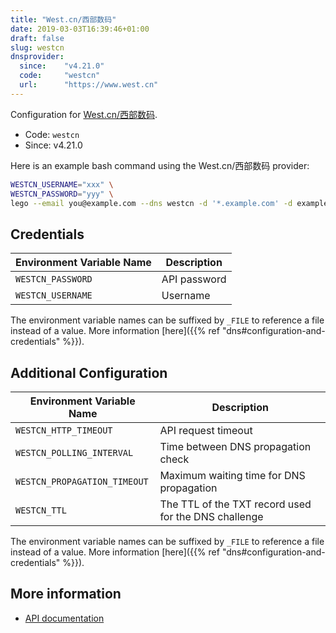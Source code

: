 ```yaml
---
title: "West.cn/西部数码"
date: 2019-03-03T16:39:46+01:00
draft: false
slug: westcn
dnsprovider:
  since:    "v4.21.0"
  code:     "westcn"
  url:      "https://www.west.cn"
---
```


<!-- THIS DOCUMENTATION IS AUTO-GENERATED. PLEASE DO NOT EDIT. -->
<!-- providers/dns/westcn/westcn.toml -->
<!-- THIS DOCUMENTATION IS AUTO-GENERATED. PLEASE DO NOT EDIT. -->


Configuration for [West.cn/西部数码](https://www.west.cn).


<!--more-->

- Code: `westcn`
- Since: v4.21.0


Here is an example bash command using the West.cn/西部数码 provider:

```bash
WESTCN_USERNAME="xxx" \
WESTCN_PASSWORD="yyy" \
lego --email you@example.com --dns westcn -d '*.example.com' -d example.com run
```




## Credentials

| Environment Variable Name | Description |
|-----------------------|-------------|
| `WESTCN_PASSWORD` | API password |
| `WESTCN_USERNAME` | Username |

The environment variable names can be suffixed by `_FILE` to reference a file instead of a value.
More information [here]({{% ref "dns#configuration-and-credentials" %}}).


## Additional Configuration

| Environment Variable Name | Description |
|--------------------------------|-------------|
| `WESTCN_HTTP_TIMEOUT` | API request timeout |
| `WESTCN_POLLING_INTERVAL` | Time between DNS propagation check |
| `WESTCN_PROPAGATION_TIMEOUT` | Maximum waiting time for DNS propagation |
| `WESTCN_TTL` | The TTL of the TXT record used for the DNS challenge |

The environment variable names can be suffixed by `_FILE` to reference a file instead of a value.
More information [here]({{% ref "dns#configuration-and-credentials" %}}).




## More information

- [API documentation](https://www.west.cn/CustomerCenter/doc/domain_v2.html)

<!-- THIS DOCUMENTATION IS AUTO-GENERATED. PLEASE DO NOT EDIT. -->
<!-- providers/dns/westcn/westcn.toml -->
<!-- THIS DOCUMENTATION IS AUTO-GENERATED. PLEASE DO NOT EDIT. -->
